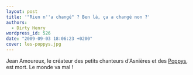 ```yaml
---
layout: post
title: '"Rien n''a changé" ? Ben là, ça a changé non ?'
authors:
  - Dirty Henry
wordpress_id: 526
date: "2009-09-03 18:06:23 +0200"
cover: les-poppys.jpg
---
```


Jean Amoureux, le créateur des petits chanteurs d'Asnières et des
[Poppys](http://www.youtube.com/watch?v=V9Po8lSIKww), est mort. Le monde va mal
!
